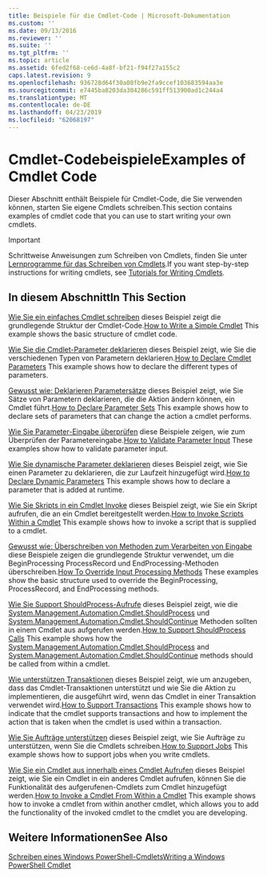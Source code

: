 ```yaml
---
title: Beispiele für die Cmdlet-Code | Microsoft-Dokumentation
ms.custom: ''
ms.date: 09/13/2016
ms.reviewer: ''
ms.suite: ''
ms.tgt_pltfrm: ''
ms.topic: article
ms.assetid: 6fed2f68-ce6d-4a8f-bf21-f94f27a155c2
caps.latest.revision: 9
ms.openlocfilehash: 936728d64f30a08fb9e2fa9ccef103683594aa3e
ms.sourcegitcommit: e7445ba8203da304286c591ff513900ad1c244a4
ms.translationtype: MT
ms.contentlocale: de-DE
ms.lasthandoff: 04/23/2019
ms.locfileid: "62068197"
---
```

# <a name="examples-of-cmdlet-code"></a><span data-ttu-id="859ca-102">Cmdlet-Codebeispiele</span><span class="sxs-lookup"><span data-stu-id="859ca-102">Examples of Cmdlet Code</span></span>

<span data-ttu-id="859ca-103">Dieser Abschnitt enthält Beispiele für Cmdlet-Code, die Sie verwenden können, starten Sie eigene Cmdlets schreiben.</span><span class="sxs-lookup"><span data-stu-id="859ca-103">This section contains examples of cmdlet code that you can use to start writing your own cmdlets.</span></span>

> [!IMPORTANT]
> <span data-ttu-id="859ca-104">Schrittweise Anweisungen zum Schreiben von Cmdlets, finden Sie unter [Lernprogramme für das Schreiben von Cmdlets](./tutorials-for-writing-cmdlets.md).</span><span class="sxs-lookup"><span data-stu-id="859ca-104">If you want step-by-step instructions for writing cmdlets, see [Tutorials for Writing Cmdlets](./tutorials-for-writing-cmdlets.md).</span></span>

## <a name="in-this-section"></a><span data-ttu-id="859ca-105">In diesem Abschnitt</span><span class="sxs-lookup"><span data-stu-id="859ca-105">In This Section</span></span>

<span data-ttu-id="859ca-106">[Wie Sie ein einfaches Cmdlet schreiben](./how-to-write-a-simple-cmdlet.md) dieses Beispiel zeigt die grundlegende Struktur der Cmdlet-Code.</span><span class="sxs-lookup"><span data-stu-id="859ca-106">[How to Write a Simple Cmdlet](./how-to-write-a-simple-cmdlet.md) This example shows the basic structure of cmdlet code.</span></span>

<span data-ttu-id="859ca-107">[Wie Sie die Cmdlet-Parameter deklarieren](./how-to-declare-cmdlet-parameters.md) dieses Beispiel zeigt, wie Sie die verschiedenen Typen von Parametern deklarieren.</span><span class="sxs-lookup"><span data-stu-id="859ca-107">[How to Declare Cmdlet Parameters](./how-to-declare-cmdlet-parameters.md) This example shows how to declare the different types of parameters.</span></span>

<span data-ttu-id="859ca-108">[Gewusst wie: Deklarieren Parametersätze](./how-to-declare-parameter-sets.md) dieses Beispiel zeigt, wie Sie Sätze von Parametern deklarieren, die die Aktion ändern können, ein Cmdlet führt.</span><span class="sxs-lookup"><span data-stu-id="859ca-108">[How to Declare Parameter Sets](./how-to-declare-parameter-sets.md) This example shows how to declare sets of parameters that can change the action a cmdlet performs.</span></span>

<span data-ttu-id="859ca-109">[Wie Sie Parameter-Eingabe überprüfen](./how-to-validate-parameter-input.md) diese Beispiele zeigen, wie zum Überprüfen der Parametereingabe.</span><span class="sxs-lookup"><span data-stu-id="859ca-109">[How to Validate Parameter Input](./how-to-validate-parameter-input.md) These examples show how to validate parameter input.</span></span>

<span data-ttu-id="859ca-110">[Wie Sie dynamische Parameter deklarieren](./how-to-declare-dynamic-parameters.md) dieses Beispiel zeigt, wie Sie einen Parameter zu deklarieren, die zur Laufzeit hinzugefügt wird.</span><span class="sxs-lookup"><span data-stu-id="859ca-110">[How to Declare Dynamic Parameters](./how-to-declare-dynamic-parameters.md) This example shows how to declare a parameter that is added at runtime.</span></span>

<span data-ttu-id="859ca-111">[Wie Sie Skripts in ein Cmdlet Invoke](./how-to-invoke-scripts-within-a-cmdlet.md) dieses Beispiel zeigt, wie Sie ein Skript aufrufen, die an ein Cmdlet bereitgestellt werden.</span><span class="sxs-lookup"><span data-stu-id="859ca-111">[How to Invoke Scripts Within a Cmdlet](./how-to-invoke-scripts-within-a-cmdlet.md) This example shows how to invoke a script that is supplied to a cmdlet.</span></span>

<span data-ttu-id="859ca-112">[Gewusst wie: Überschreiben von Methoden zum Verarbeiten von Eingabe](./how-to-override-input-processing-methods.md) diese Beispiele zeigen die grundlegende Struktur verwendet, um die BeginProcessing ProcessRecord und EndProcessing-Methoden überschreiben.</span><span class="sxs-lookup"><span data-stu-id="859ca-112">[How To Override Input Processing Methods](./how-to-override-input-processing-methods.md) These examples show the basic structure used to override the BeginProcessing, ProcessRecord, and EndProcessing methods.</span></span>

<span data-ttu-id="859ca-113">[Wie Sie Support ShouldProcess-Aufrufe](./how-to-request-confirmations.md) dieses Beispiel zeigt, wie die [System.Management.Automation.Cmdlet.ShouldProcess](/dotnet/api/System.Management.Automation.Cmdlet.ShouldProcess) und [System.Management.Automation.Cmdlet.ShouldContinue](/dotnet/api/System.Management.Automation.Cmdlet.ShouldContinue) Methoden sollten in einem Cmdlet aus aufgerufen werden.</span><span class="sxs-lookup"><span data-stu-id="859ca-113">[How to Support ShouldProcess Calls](./how-to-request-confirmations.md) This example shows how the [System.Management.Automation.Cmdlet.ShouldProcess](/dotnet/api/System.Management.Automation.Cmdlet.ShouldProcess) and [System.Management.Automation.Cmdlet.ShouldContinue](/dotnet/api/System.Management.Automation.Cmdlet.ShouldContinue) methods should be called from within a cmdlet.</span></span>

<span data-ttu-id="859ca-114">[Wie unterstützen Transaktionen](./how-to-support-transactions.md) dieses Beispiel zeigt, wie um anzugeben, dass das Cmdlet-Transaktionen unterstützt und wie Sie die Aktion zu implementieren, die ausgeführt wird, wenn das Cmdlet in einer Transaktion verwendet wird.</span><span class="sxs-lookup"><span data-stu-id="859ca-114">[How to Support Transactions](./how-to-support-transactions.md) This example shows how to indicate that the cmdlet supports transactions and how to implement the action that is taken when the cmdlet is used within a transaction.</span></span>

<span data-ttu-id="859ca-115">[Wie Sie Aufträge unterstützen](./how-to-support-jobs.md) dieses Beispiel zeigt, wie Sie Aufträge zu unterstützen, wenn Sie die Cmdlets schreiben.</span><span class="sxs-lookup"><span data-stu-id="859ca-115">[How to Support Jobs](./how-to-support-jobs.md) This example shows how to support jobs when you write cmdlets.</span></span>

<span data-ttu-id="859ca-116">[Wie Sie ein Cmdlet aus innerhalb eines Cmdlet Aufrufen](./how-to-invoke-a-cmdlet-from-within-a-cmdlet.md) dieses Beispiel zeigt, wie Sie ein Cmdlet in ein anderes Cmdlet aufrufen, können Sie die Funktionalität des aufgerufenen-Cmdlets zum Cmdlet hinzugefügt werden.</span><span class="sxs-lookup"><span data-stu-id="859ca-116">[How to Invoke a Cmdlet From Within a Cmdlet](./how-to-invoke-a-cmdlet-from-within-a-cmdlet.md) This example shows how to invoke a cmdlet from within another cmdlet, which allows you to add the functionality of the invoked cmdlet to the cmdlet you are developing.</span></span>

## <a name="see-also"></a><span data-ttu-id="859ca-117">Weitere Informationen</span><span class="sxs-lookup"><span data-stu-id="859ca-117">See Also</span></span>

[<span data-ttu-id="859ca-118">Schreiben eines Windows PowerShell-Cmdlets</span><span class="sxs-lookup"><span data-stu-id="859ca-118">Writing a Windows PowerShell Cmdlet</span></span>](./writing-a-windows-powershell-cmdlet.md)
